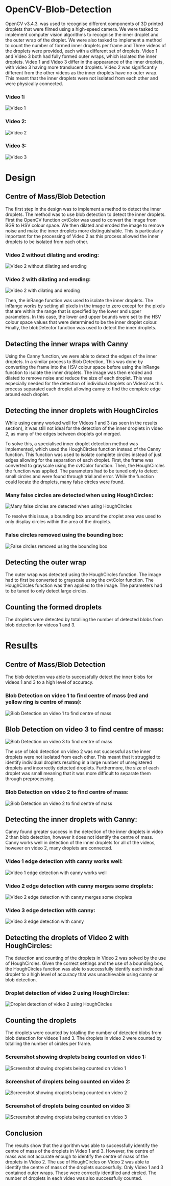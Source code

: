 # OpenCV-Blob-Detection
OpenCV v3.4.3. was used to recognise different components of 3D printed droplets that were filmed using a high-speed camera. We were tasked to implement computer vision algorithms to recognise the inner droplet and the outer wrap of the droplet. We were also tasked to implement a method to count the number of formed inner droplets per frame and Three videos of the droplets were provided, each with a different set of droplets. Video 1 and Video 3 both had fully formed outer wraps, which isolated the inner droplets. Video 1 and Video 3 differ in the appearance of the inner droplets, with video 3 having more translucent droplets. Video 2 was significantly different from the other videos as the inner droplets have no outer wrap. This meant that the inner droplets were not isolated from each other and were physically connected.
### Video 1:
![Video 1](./Images/Video%201%20Actual.png)
### Video 2:
![Video 2](./Images/Video%202%20Actual.png)
### Video 3:
![Video 3](./Images/Video%203%20Actual.png)

# Design
## Centre of Mass/Blob Detection
The first step in the design was to implement a method to detect the inner droplets. The method was to use blob detection to detect the inner droplets. First the OpenCV function cvtColor was used to convert the image from BGR to HSV colour space. We then dilated and eroded the image to remove noise and make the inner droplets more distinguishable. This is particularly important for the processing of Video 2 as this process allowed the inner droplets to be isolated from each other.

### Video 2 without dilating and eroding:
![Video 2 without dilating and eroding](./Images/Video2%20no%20erode.png)

### Video 2 with dilating and eroding:
![Video 2 with dilating and eroding](./Images/Video2%20with%20erode.png)

Then, the inRange function was used to isolate the inner 
droplets. The inRange works by setting all pixels in the image to zero except for the pixels that 
are within the range that is specified by the lower and upper parameters. In this case, 
the lower and upper bounds were set to the HSV colour space values that were determined to be the inner 
droplet colour. Finally, the blobDetector function was used to detect the inner droplets. 


## Detecting the inner wraps with Canny
Using the Canny function, we were able to detect the edges of the inner droplets. In a similar process
to Blob Detection, This was done by
converting the frame into the HSV colour space before using the inRange function to isolate the
inner droplets. The image was then eroded and dilated to remove noise and reduce the size of each droplet. 
This was especially needed for the detection of individual droplets on Video2 as this process separated each droplet
allowing canny to find the complete edge around each droplet. 

## Detecting the inner droplets with HoughCircles
While using canny worked well for Videos 1 and 3 (as seen in the results section), it was still not ideal for the detection of the inner droplets 
in video 2, as many of the edges between droplets got merged. 

To solve this, a specialised inner droplet detection method was implemented, which used the 
HoughCircles function instead of the Canny function. This function was used to isolate complete
circles instead of just edges allowing for the separation of each droplet.
First, the frame was converted to grayscale using the cvtColor function. Then, the HoughCircles
the function was applied. The parameters had to be tuned only to detect small circles and were found through trial and
error. While the function could locate the droplets, many false circles were found.

### Many false circles are detected when using HoughCircles:
![Many false circles are detected when using HoughCircles](./Images/Video%202%20False%20Circles.png)

To resolve this issue, a bounding box around the droplet area was used to only display circles within the area of
the droplets. 

### False circles removed using the bounding box:
![False circles removed using the bounding box](./Images/Video%202%20Removed%20False%20Circles.png)

## Detecting the outer wrap
The outer wrap was detected using the HoughCircles function. The image had to first be converted to grayscale 
using the cvtColor function. The HoughCircles function was then applied to the image. 
The parameters had to be tuned to only detect large circles.

## Counting the formed droplets
The droplets were detected by totalling the number of detected blobs from blob detection for videos 1 and 3. 

# Results
## Centre of Mass/Blob Detection
The blob detection was able to successfully detect the inner blobs for videos 1 and 3 to a high level of accuracy.

### Blob Detection on video 1 to find centre of mass (red and yellow ring is centre of mass):
![Blob Detection on video 1 to find centre of mass](./Images/Video%203%20blob%20detection.png)

## Blob Detection on video 3 to find centre of mass:
![Blob Detection on video 3 to find centre of mass](./Images/Video%201%20blob%20detection.png)

The use of blob detection on video 2 was not successful as the inner droplets were not isolated from each other.
This meant that it struggled to identify individual droplets resulting in a large number of unregistered droplets and 
incorrectly detected droplets.
Furthermore, the size of each droplet was small meaning that it was more difficult to separate them through preprocessing.

### Blob Detection on video 2 to find centre of mass:
![Blob Detection on video 2 to find centre of mass](./Images/Video%202%20blob%20detection.png)

## Detecting the inner droplets with Canny:
Canny found greater success in the detection of the inner droplets in video 2 than blob detection, however it does not
identify the centre of mass. Canny works well in detection of the inner droplets for all of the videos, however 
on video 2, many droplets are connected. 

### Video 1 edge detection with canny works well:
![Video 1 edge detection with canny works well](./Images/Video%201%20Canny.png)

### Video 2 edge detection with canny merges some droplets:
![ Video 2 edge detection with canny merges some droplets](./Images/Video%202%20Canny.png)

### Video 3 edge detection with canny:
![Video 3 edge detection with canny](./Images/Video%203%20canny.png)

## Detecting the droplets of Video 2 with HoughCircles:
The detection and counting of the droplets in Video 2 was solved by the use of HoughCircles.
Given the correct settings and the use of a bounding box, the HoughCircles function was able to successfully
identify each individual droplet to a high level of accuracy that was unachievable using canny or blob detection.

### Droplet detection of video 2 using HoughCircles:
![Droplet detection of video 2 using HoughCircles](./Images/Video%202%20Removed%20False%20Circles.png)

## Counting the droplets
The droplets were counted by totalling the number of detected blobs from blob detection for videos 1 and 3.
The droplets in video 2 were counted by totalling the number of circles per frame.

### Screenshot showing droplets being counted on video 1:
![Screenshot showing droplets being counted on video 1](./Images/Video%201%20number%20of%20droplets.png)

### Screenshot of droplets being counted on video 2:
![Screenshot showing droplets being counted on video 2](./Images/Video%202%20number%20of%20droplets.png)

### Screenshot of droplets being counted on video 3:
![Screenshot showing droplets being counted on video 3](./Images/Video%203%20number%20of%20droplets.png)

## Conclusion
The results show that the algorithm was able to successfully identify the centre of mass of the droplets in Video 1 and 3. However, the centre of mass
was not accurate enough to identify the centre of mass of the droplets in Video 2. The use of HoughCircles on
Video 2 was able to identify the centre of mass of the droplets successfully. Only Video 1 and 3 contained outer wraps.
These were correctly identified and circled. The number of droplets in each video was also successfully counted.
